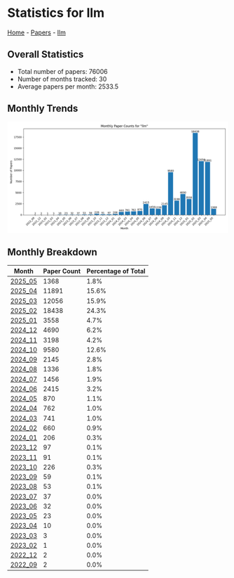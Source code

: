 # Statistics for llm

[Home](https://arxcompass.github.io) - [Papers](https://arxcompass.github.io/papers) - [llm](https://arxcompass.github.io/papers/llm)

## Overall Statistics

- Total number of papers: 76006
- Number of months tracked: 30
- Average papers per month: 2533.5

## Monthly Trends

![Monthly Paper Counts](monthly_stats.png)

## Monthly Breakdown

| Month | Paper Count | Percentage of Total |
| --- | --- | --- |
| [2025_05](./2025_05/papers_1.md) | 1368 | 1.8% |
| [2025_04](./2025_04/papers_1.md) | 11891 | 15.6% |
| [2025_03](./2025_03/papers_1.md) | 12056 | 15.9% |
| [2025_02](./2025_02/papers_1.md) | 18438 | 24.3% |
| [2025_01](./2025_01/papers_1.md) | 3558 | 4.7% |
| [2024_12](./2024_12/papers_1.md) | 4690 | 6.2% |
| [2024_11](./2024_11/papers_1.md) | 3198 | 4.2% |
| [2024_10](./2024_10/papers_1.md) | 9580 | 12.6% |
| [2024_09](./2024_09/papers_1.md) | 2145 | 2.8% |
| [2024_08](./2024_08/papers_1.md) | 1336 | 1.8% |
| [2024_07](./2024_07/papers_1.md) | 1456 | 1.9% |
| [2024_06](./2024_06/papers_1.md) | 2415 | 3.2% |
| [2024_05](./2024_05/papers_1.md) | 870 | 1.1% |
| [2024_04](./2024_04/papers_1.md) | 762 | 1.0% |
| [2024_03](./2024_03/papers_1.md) | 741 | 1.0% |
| [2024_02](./2024_02/papers_1.md) | 660 | 0.9% |
| [2024_01](./2024_01/papers_1.md) | 206 | 0.3% |
| [2023_12](./2023_12/papers_1.md) | 97 | 0.1% |
| [2023_11](./2023_11/papers_1.md) | 91 | 0.1% |
| [2023_10](./2023_10/papers_1.md) | 226 | 0.3% |
| [2023_09](./2023_09/papers_1.md) | 59 | 0.1% |
| [2023_08](./2023_08/papers_1.md) | 53 | 0.1% |
| [2023_07](./2023_07/papers_1.md) | 37 | 0.0% |
| [2023_06](./2023_06/papers_1.md) | 32 | 0.0% |
| [2023_05](./2023_05/papers_1.md) | 23 | 0.0% |
| [2023_04](./2023_04/papers_1.md) | 10 | 0.0% |
| [2023_03](./2023_03/papers_1.md) | 3 | 0.0% |
| [2023_02](./2023_02/papers_1.md) | 1 | 0.0% |
| [2022_12](./2022_12/papers_1.md) | 2 | 0.0% |
| [2022_09](./2022_09/papers_1.md) | 2 | 0.0% |
